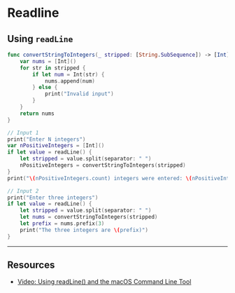 # Readline 

## Using `readLine`

```swift
func convertStringToIntegers(_ stripped: [String.SubSequence]) -> [Int] {
    var nums = [Int]()
    for str in stripped {
        if let num = Int(str) {
            nums.append(num)
        } else {
            print("Invalid input")
        }
    }
    return nums
}

// Input 1
print("Enter N integers")
var nPositiveIntegers = [Int]()
if let value = readLine() {
    let stripped = value.split(separator: " ")
    nPositiveIntegers = convertStringToIntegers(stripped)
}
print("\(nPositiveIntegers.count) integers were entered: \(nPositiveIntegers)")

// Input 2
print("Enter three integers")
if let value = readLine() {
    let stripped = value.split(separator: " ")
    let nums = convertStringToIntegers(stripped)
    let prefix = nums.prefix(3)
    print("The three integers are \(prefix)")
}
```

***

## Resources

* [Video: Using readLine() and the macOS Command Line Tool](https://www.youtube.com/watch?v=QXyiVYO56_w)
